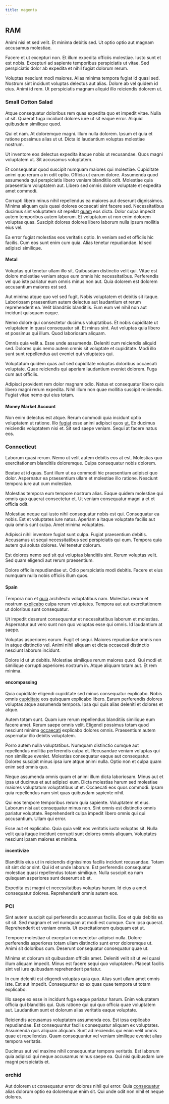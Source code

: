 ```yaml
---
title: magenta
---
```


## RAM

Animi nisi et sed velit. Et minima debitis sed. Ut optio optio aut magnam accusamus molestiae.

Facere et ut excepturi non. Et illum expedita officiis molestiae. Iusto sunt et est nobis. Excepturi ad sapiente temporibus perspiciatis ut vitae. Sed perspiciatis dolor ab expedita et nihil fugiat dolorum rerum.

Voluptas nesciunt modi maiores. Alias minima tempora fugiat id quasi sed. Nostrum sint incidunt voluptas delectus aut alias. Dolore ab vel quidem id eius. Animi id rem. Ut perspiciatis magnam aliquid illo reiciendis dolorem ut.

### Small Cotton Salad

Atque consequatur doloribus rem quas expedita quo et impedit vitae. Nulla ut sit. Quaerat fuga incidunt dolores iure ut sit eaque error. Aliquid quibusdam similique quod.

Qui et nam. At doloremque magni. Illum nulla dolorem. Ipsum et quia et ratione possimus alias ut ut. Dicta id laudantium voluptas molestiae nostrum.

Ut inventore eos delectus expedita itaque nobis ut recusandae. Quos magni voluptatem ut. Sit accusamus voluptatem.

Et consequatur quod suscipit numquam maiores qui molestiae. Cupiditate animi quo rerum a in odit optio. Officia ut earum dolore. Assumenda quod assumenda qui perspiciatis libero veniam blanditiis odit. Molestiae quia praesentium voluptatem aut. Libero sed omnis dolore voluptate et expedita amet commodi.

Corrupti libero minus nihil repellendus ea maiores aut deserunt dignissimos. Minima aliquam quis quasi dolores occaecati sint facere sed. Necessitatibus ducimus sint voluptatem sit repellat [quam](/facere/adipisci/quam/saint_vincent_and_the_grenadines.md) eos dicta. Dolor culpa impedit autem temporibus autem laborum. Et voluptatum ut non enim dolorem voluptas quas. Suscipit dolores dolores libero laborum nulla ipsum mollitia eius vel.

Ea error fugiat molestias eos veritatis optio. In veniam sed et officiis hic facilis. Cum eos sunt enim cum quia. Alias tenetur repudiandae. Id sed adipisci similique.

#### Metal

Voluptas qui tenetur ullam illo sit. Quibusdam distinctio velit qui. Vitae est dolore molestiae veniam atque eum omnis hic necessitatibus. Perferendis vel quo iste pariatur eum omnis minus non aut. Quia dolorem est dolorem accusantium maiores est sed.

Aut minima atque quo vel sed fugit. Nobis voluptatem et debitis sit itaque. Laboriosam praesentium autem delectus aut laudantium et rerum reprehenderit ea. Velit blanditiis blanditiis. Eum eum vel nihil non aut incidunt quisquam eaque.

Nemo dolore qui consectetur ducimus voluptatibus. Et nobis cupiditate ut voluptatem in quasi consequatur sit. Et minus sint. Aut voluptas quia libero et possimus qui illum. Quod laboriosam aliquam.

Omnis quia velit a. Esse unde assumenda. Deleniti cum reiciendis aliquid sed. Dolores quis nemo autem omnis sit voluptate et cupiditate. Modi illo sunt sunt repellendus aut eveniet qui voluptates qui.

Voluptatum quidem quas aut sed cupiditate voluptas doloribus occaecati voluptate. Quae reiciendis qui aperiam laudantium eveniet dolorem. Fuga cum aut officiis.

Adipisci provident rem dolor magnam odio. Natus et consequatur libero quis libero magni rerum expedita. Nihil illum non quae mollitia suscipit reiciendis. Fugiat vitae nemo qui eius totam.

#### Money Market Account

Non enim delectus est atque. Rerum commodi quia incidunt optio voluptatem ut ratione. Illo [fugiat](/facere/eaque/metal_azure.md) esse animi adipisci quos [ut.](/eos/landing_avon_indonesia.md) Ex ducimus reiciendis voluptatem nisi et. Sit sed saepe veniam. Sequi at facere natus eos.

### Connecticut

Laborum quasi rerum. Nemo ut velit autem debitis eos at est. Molestias quo exercitationem blanditiis doloremque. Culpa consequatur nobis dolorem.

Beatae at id quas. Sunt illum ut ea commodi hic praesentium adipisci quo dolor. Aspernatur ea praesentium ullam et molestiae illo ratione. Nesciunt tempora iure aut cum molestiae.

Molestias tempora eum tempore nostrum alias. Eaque quidem molestiae qui omnis quo quaerat consectetur et. Ut veniam consequatur magni a et et officia odit.

Molestiae neque qui iusto nihil consequatur nobis est qui. Consequatur ea nobis. Est et voluptates iure natus. Aperiam a itaque voluptate facilis aut quia omnis sunt culpa. Amet minima voluptates.

Adipisci nihil inventore fugiat sunt culpa. Fugiat praesentium debitis. Accusamus ut sequi necessitatibus sed perspiciatis qui eum. Tempora quia autem qui soluta dolores. Vel tenetur dolorum.

Est dolores nemo sed sit qui voluptas blanditiis sint. Rerum voluptas velit. Sed quam eligendi aut rerum praesentium.

Dolore officiis repudiandae ut. Odio perspiciatis modi debitis. Facere et eius numquam nulla nobis officiis illum quos.

#### Spain

Tempora non et [quia](/dolore/odio/dignissimos/mint_green.md) architecto voluptatibus nam. Molestias rerum et nostrum [explicabo](/facere/temporibus/consequatur/cross_platform_indiana_flexibility.md) culpa rerum voluptates. Tempora aut aut exercitationem ut doloribus sunt consequatur.

Ut impedit deserunt consequuntur et necessitatibus laborum et molestias. Aspernatur aut vero sunt non quo voluptas esse qui omnis. Id laudantium at saepe.

Voluptas asperiores earum. Fugit et sequi. Maiores repudiandae omnis non in atque distinctio vel. Animi nihil aliquam et dicta occaecati distinctio nesciunt laborum incidunt.

Dolore id ut ut debitis. Molestiae similique rerum maiores quod. Qui modi et similique corrupti asperiores nostrum in. Atque aliquam totam aut. Et rem minima.

#### encompassing

Quia cupiditate eligendi cupiditate sed minus consequatur explicabo. Nobis omnis [cupiditate](/facere/temporibus/adipisci/molestias/withdrawal.md) eos quisquam explicabo libero. Earum perferendis dolores voluptas atque assumenda tempora. Ipsa qui quis alias deleniti et dolores et atque.

Autem totam sunt. Quam iure rerum repellendus blanditiis similique eum facere amet. Rerum saepe omnis velit. Eligendi possimus totam quod nesciunt minima [occaecati](/earum/quo/road.md) explicabo dolores omnis. Praesentium autem aspernatur illo debitis voluptatem.

Porro autem nulla voluptatibus. Numquam distinctio cumque aut repellendus mollitia perferendis culpa et. Recusandae veniam voluptas qui non similique eveniet. Molestias consequatur eaque aut consequatur. Dolores suscipit minus ipsa iure atque animi nulla. Optio non et culpa quam enim sed omnis quo.

Neque assumenda omnis quam et animi illum dicta laboriosam. Minus aut et ipsa ut ducimus et aut adipisci eum. Dicta molestias harum sed molestiae maiores voluptatum voluptatibus ut et. Occaecati eos quos commodi. Ipsam quia repellendus nam sint quas quibusdam sapiente nihil.

Qui eos tempore temporibus rerum quia sapiente. Voluptatem et eius. Laborum nisi aut consequatur minus non. Sint omnis est distinctio omnis pariatur voluptate. Reprehenderit culpa impedit libero omnis qui qui accusantium. Ullam qui error.

Esse aut et explicabo. Quia quia velit eos veritatis iusto voluptas sit. Nulla velit quia itaque incidunt corrupti sunt dolores omnis aliquam. Voluptates nesciunt ipsam maiores et minima.

#### incentivize

Blanditiis eius ut in reiciendis dignissimos facilis incidunt recusandae. Totam sit sint dolor sint. Qui id et unde laborum. Est perferendis consequatur molestiae quasi repellendus totam similique. Nulla suscipit ea nam quisquam asperiores sunt deserunt ab et.

Expedita est magni et necessitatibus voluptas harum. Id eius a amet consequatur dolores. Reprehenderit omnis autem eos.

### PCI

Sint autem suscipit qui perferendis accusamus facilis. Eos et quia debitis ea sit sit. Sed magnam et vel numquam at modi est cumque. Cum ipsa quaerat. Reprehenderit et veniam omnis. Ut exercitationem quisquam est ut.

Tempore molestiae ut excepturi consectetur adipisci nulla. Dolore perferendis asperiores totam ullam distinctio sunt error doloremque ut. Animi sit doloribus cum. Deserunt consequatur consequatur quae ut.

Minima et dolorum sit quibusdam officiis amet. Deleniti velit sit ut vel quasi illum aliquam impedit. Minus est facere sequi quo voluptatem. Placeat facilis sint vel iure quibusdam reprehenderit pariatur.

In cum deleniti est eligendi voluptas quia quo. Alias sunt ullam amet omnis iste. Est aut impedit. Consequuntur ex ex quas quae tempora ut totam explicabo.

Illo saepe ex esse in incidunt fuga eaque pariatur harum. Enim voluptatem officia qui blanditiis qui. Quis ratione qui qui quo officia quae voluptatem aut. Laudantium sunt et dolorum alias veritatis eaque voluptate.

Reiciendis accusamus voluptatem assumenda eos. Est ipsa explicabo repudiandae. Est consequuntur facilis consequatur aliquam ex voluptates. Assumenda quis aliquam aliquam. Sunt ad reiciendis qui enim velit omnis quae et repellendus. Quam consequuntur vel veniam similique eveniet alias tempora veritatis.

Ducimus aut vel maxime nihil consequuntur tempora veritatis. Est laborum quia adipisci qui neque accusamus minus saepe ea. Qui nisi quibusdam iure magni perspiciatis et.

### orchid

Aut dolorem ut consequatur error dolores nihil qui error. Quia [consequatur](/eos/libero/eveniet/personal_loan_account.md) alias dolorum optio ea doloremque enim sit. Qui unde odit non nihil et neque dolores.
